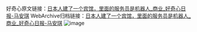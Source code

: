 好奇心原文链接：[日本人建了一个宾馆，里面的服务员是机器人_商业_好奇心日报-马安琪](https://www.qdaily.com/articles/6054.html)
WebArchive归档链接：[日本人建了一个宾馆，里面的服务员是机器人_商业_好奇心日报-马安琪](http://web.archive.org/web/20190623165908/https://www.qdaily.com/articles/6054.html)
![image](http://ww3.sinaimg.cn/large/007d5XDply1g3w9hy5fh3j30u03ar4qp)